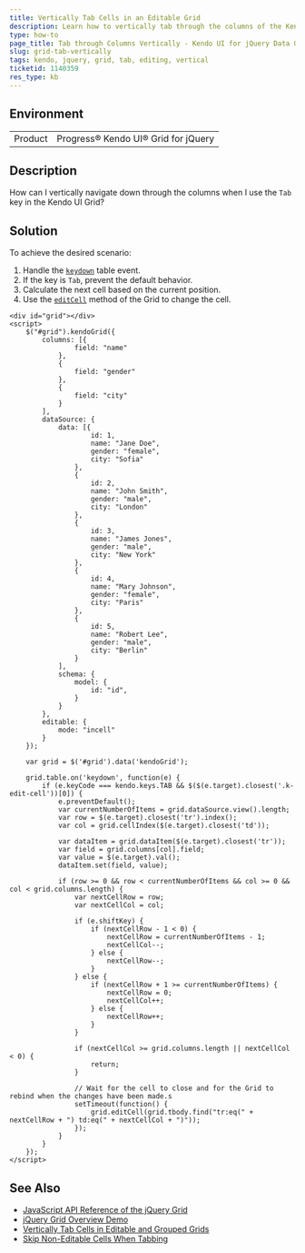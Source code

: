```yaml
---
title: Vertically Tab Cells in an Editable Grid
description: Learn how to vertically tab through the columns of the Kendo UI for jQuery Data Grid component.
type: how-to
page_title: Tab through Columns Vertically - Kendo UI for jQuery Data Grid
slug: grid-tab-vertically
tags: kendo, jquery, grid, tab, editing, vertical
ticketid: 1140359
res_type: kb
---
```


## Environment

<table>
 <tr>
  <td>Product</td>
  <td>Progress® Kendo UI® Grid for jQuery</td>
 </tr>
</table>

## Description

How can I vertically navigate down through the columns when I use the `Tab` key in the Kendo UI Grid?

## Solution

To achieve the desired scenario:

1. Handle the [`keydown`](https://api.jquery.com/keydown/) table event.
1. If the key is `Tab`, prevent the default behavior.
1. Calculate the next cell based on the current position.
1. Use the [`editCell`](https://docs.telerik.com/kendo-ui/api/javascript/ui/grid/methods/editcell) method of the Grid to change the cell.

```dojo
<div id="grid"></div>
<script>
    $("#grid").kendoGrid({
        columns: [{
                field: "name"
            },
            {
                field: "gender"
            },
            {
                field: "city"
            }
        ],
        dataSource: {
            data: [{
                    id: 1,
                    name: "Jane Doe",
                    gender: "female",
                    city: "Sofia"
                },
                {
                    id: 2,
                    name: "John Smith",
                    gender: "male",
                    city: "London"
                },
                {
                    id: 3,
                    name: "James Jones",
                    gender: "male",
                    city: "New York"
                },
                {
                    id: 4,
                    name: "Mary Johnson",
                    gender: "female",
                    city: "Paris"
                },
                {
                    id: 5,
                    name: "Robert Lee",
                    gender: "male",
                    city: "Berlin"
                }
            ],
            schema: {
                model: {
                    id: "id",
                }
            }
        },
        editable: {
            mode: "incell"
        }
    });

    var grid = $('#grid').data('kendoGrid');

    grid.table.on('keydown', function(e) {
        if (e.keyCode === kendo.keys.TAB && $($(e.target).closest('.k-edit-cell'))[0]) {
            e.preventDefault();
            var currentNumberOfItems = grid.dataSource.view().length;
            var row = $(e.target).closest('tr').index();
            var col = grid.cellIndex($(e.target).closest('td'));

            var dataItem = grid.dataItem($(e.target).closest('tr'));
            var field = grid.columns[col].field;
            var value = $(e.target).val();
            dataItem.set(field, value);

            if (row >= 0 && row < currentNumberOfItems && col >= 0 && col < grid.columns.length) {
                var nextCellRow = row;
                var nextCellCol = col;

                if (e.shiftKey) {
                    if (nextCellRow - 1 < 0) {
                        nextCellRow = currentNumberOfItems - 1;
                        nextCellCol--;
                    } else {
                        nextCellRow--;
                    }
                } else {
                    if (nextCellRow + 1 >= currentNumberOfItems) {
                        nextCellRow = 0;
                        nextCellCol++;
                    } else {
                        nextCellRow++;
                    }
                }

                if (nextCellCol >= grid.columns.length || nextCellCol < 0) {
                    return;
                }

                // Wait for the cell to close and for the Grid to rebind when the changes have been made.s
                setTimeout(function() {
                    grid.editCell(grid.tbody.find("tr:eq(" + nextCellRow + ") td:eq(" + nextCellCol + ")"));
                });
            }
        }
    });
</script>
```

## See Also

* [JavaScript API Reference of the jQuery Grid](/api/javascript/ui/grid)
* [jQuery Grid Overview Demo](https://demos.telerik.com/kendo-ui/grid/index)
* [Vertically Tab Cells in Editable and Grouped Grids](/knowledge-base/grid-tab-vertically-grouping)
* [Skip Non-Editable Cells When Tabbing](/knowledge-base/skip-non-editable-cells-when-tabbing)
